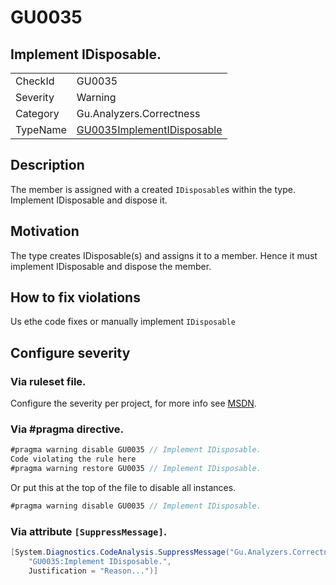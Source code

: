 # GU0035
## Implement IDisposable.

<!-- start generated table -->
<table>
<tr>
  <td>CheckId</td>
  <td>GU0035</td>
</tr>
<tr>
  <td>Severity</td>
  <td>Warning</td>
</tr>
<tr>
  <td>Category</td>
  <td>Gu.Analyzers.Correctness</td>
</tr>
<tr>
  <td>TypeName</td>
  <td><a href="https://github.com/JohanLarsson/Gu.Analyzers/blob/master/Gu.Analyzers.Analyzers/GU0035ImplementIDisposable.cs">GU0035ImplementIDisposable</a></td>
</tr>
</table>
<!-- end generated table -->

## Description

The member is assigned with a created `IDisposable`s within the type. Implement IDisposable and dispose it.

## Motivation

The type creates IDisposable(s) and assigns it to a member. Hence it must implement IDisposable and dispose the member.

## How to fix violations

Us ethe code fixes or manually implement `IDisposable`

<!-- start generated config severity -->
## Configure severity

### Via ruleset file.

Configure the severity per project, for more info see [MSDN](https://msdn.microsoft.com/en-us/library/dd264949.aspx).

### Via #pragma directive.
```C#
#pragma warning disable GU0035 // Implement IDisposable.
Code violating the rule here
#pragma warning restore GU0035 // Implement IDisposable.
```

Or put this at the top of the file to disable all instances.
```C#
#pragma warning disable GU0035 // Implement IDisposable.
```

### Via attribute `[SuppressMessage]`.

```C#
[System.Diagnostics.CodeAnalysis.SuppressMessage("Gu.Analyzers.Correctness", 
    "GU0035:Implement IDisposable.", 
    Justification = "Reason...")]
```
<!-- end generated config severity -->